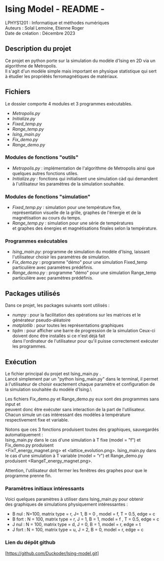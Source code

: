 # Ising Model - README -

LPHYS1201 : Informatique et méthodes numériques \
Auteurs : Solal Lemoine, Etienne Roger \
Date de création : Décembre 2023 

## Description du projet
Ce projet en python porte sur la simulation du modèle d'Ising en 2D via un algorithme de Metropolis. \
Il s'agit d'un modèle simple mais important en physique statistique qui sert à étudier les propriétés ferromagnétiques de matériaux.

## Fichiers
Le dossier comporte 4 modules et 3 programmes exécutables. 
* *Metropolis.py*
* *Initialize.py* 
* *Fixed_temp.py* 
* *Range_temp.py*
* *Ising_main.py* 
* *Fix_demo.py*
* *Range_demo.py* 

### Modules de fonctions "outils"
* *Metropolis.py* : implémentation de l'algorithme de Metropolis ainsi que quelques autres fonctions utiles.
* *Initialize.py* : fonctions qui initialisent une simulation càd qui demandent à l'utilisateur les paramètres de la simulation souhaitée.
### Modules de fonctions "simulation"
* *Fixed_temp.py* : simulation pour une température fixe, \
représentation visuelle de la grille, graphes de l'énergie et de la magnétisation au cours du temps.
* *Range_temp.py* : simulation pour une série de températures \
  et graphes des énergies et magnétisations finales selon la température.
### Programmes exécutables
* *Ising_main.py*: programme de simulation du modèle d'Ising, laissant l'utilisateur choisir les paramètres de simulation.
* *Fix_demo.py* : programme "démo" pour une simulation Fixed_temp particulière avec paramètres prédéfinis.
* *Range_demo.py* : programme "démo" pour une simulation Range_temp particulière avec paramètres prédéfinis.

## Packages utilisés

Dans ce projet, les packages suivants sont utilisés :
* *numpy* : pour la facilitation des opérations sur les matrices et le générateur pseudo-aléatoire 
* *matplotlib* : pour toutes les représentations graphiques
* *tqdm* : pour afficher une barre de progression de la simulation
Ceux-ci doivent donc être installés si ce n'est déjà fait \
dans l'ordinateur de l'utilisateur pour qu'il puisse correctement exécuter les programmes.


## Exécution

Le fichier principal du projet est Ising_main.py .\
Lancé simplement par un "python Ising_main.py" dans le terminal,
il permet à l'utilisateur de choisir exactement chaque paramètre et configuration de\
la simulation souhaitée du modèle d'Ising.\

Les fichiers Fix_demo.py et Range_demo.py eux sont des programmes sans input et\
peuvent donc être exécuter sans interaction de la part de l'utilisateur. \
Chacun simule un cas intéressant des modèles à température respectivement fixe et variable.

Notons que ces 3 fonctions produisent toutes des graphiques, sauvegardés automatiquement :\
Ising_main.py dans le cas d'une simulation à T fixe (model = "f") et Fix_demo.py produisent\
 <FixT_energy_magnet.png> et <lattice_evolution.png>.
Ising_main.py dans le cas d'une simulation à T variable (model = "r") et Range_demo.py produisent <RangeT_energy_magnet.png>.

Attention, l'utilisateur doit fermer les fenêtres des graphes pour que le programme prenne fin.

### Paramètres initiaux intéressants

Voici quelques paramètres à utiliser dans Ising_main.py pour obtenir \
des graphiques de simulations physiquement intéressantes :

* B nul : N=100, matrix type = r, J= 1, B = 0 , model = f, T = 0.5, edge = c
* B fort : N = 100, matrix type = r, J = 1, B = 1, model = f , T = 0.5, edge = c
* J nul : N = 100, matrix type = d, J = 0, B = 1, model = r, edge = t
* J fort : N = 100, matrix type = u, J = 2, B = 0, model = r, edge = c

### Lien du dépôt github

[https://github.com/Duckoder/Ising-model.git]